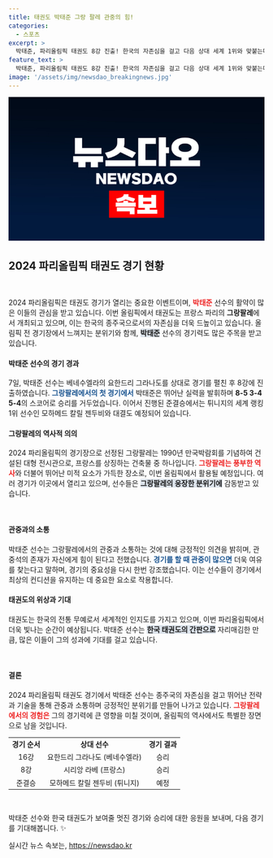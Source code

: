 ```yaml
---
title: 태권도 박태준 그랑 팔레 관중의 힘!
categories:
  - 스포츠
excerpt: >
  박태준, 파리올림픽 태권도 8강 진출! 한국의 자존심을 걸고 다음 상대 세계 1위와 맞붙는다. 관중의 열기에 힘입어 준결승에서의 승리를 자신하는 그의 도전기를 놓치지 마세요!
feature_text: >
  박태준, 파리올림픽 태권도 8강 진출! 한국의 자존심을 걸고 다음 상대 세계 1위와 맞붙는다. 관중의 열기에 힘입어 준결승에서의 승리를 자신하는 그의 도전기를 놓치지 마세요!
image: '/assets/img/newsdao_breakingnews.jpg'
---
```


<p><img src="/assets/img/newsdao_breakingnews.jpg" alt="ranknews 속보" /></p>

<h2 data-ke-size="size26">2024 파리올림픽 태권도 경기 현황</h2>

<p data-ke-size="size16">&nbsp;</p>

<p>2024 파리올림픽은 태권도 경기가 열리는 중요한 이벤트이며, <b><span style="color: #ee2323;">박태준</span></b> 선수의 활약이 많은 이들의 관심을 받고 있습니다. 이번 올림픽에서 태권도는 프랑스 파리의 <b>그랑팔레</b>에서 개최되고 있으며, 이는 한국의 종주국으로서의 자존심을 더욱 드높이고 있습니다. 올림픽 전 경기장에서 느껴지는 분위기와 함께, <b><span style="background-color: #21538527;">박태준</span></b> 선수의 경기력도 많은 주목을 받고 있습니다. </p>

<h4>박태준 선수의 경기 경과</h4>

<p>7일, 박태준 선수는 베네수엘라의 요한드리 그라나도를 상대로 경기를 펼친 후 8강에 진출하였습니다. <b><span style="color: #1a5490;">그랑팔레에서의 첫 경기에서</span></b> 박태준은 뛰어난 실력을 발휘하며 <b>8-5 3-4 5-4</b>의 스코어로 승리를 거두었습니다. 이어서 진행된 준결승에서는 튀니지의 세계 랭킹 1위 선수인 모하메드 칼릴 젠두비와 대결도 예정되어 있습니다.</p>

<h4>그랑팔레의 역사적 의의</h4>

<p>2024 파리올림픽의 경기장으로 선정된 그랑팔레는 1990년 만국박람회를 기념하여 건설된 대형 전시관으로, 프랑스를 상징하는 건축물 중 하나입니다. <b><span style="color: #ee2323;">그랑팔레는 풍부한 역사</span></b>와 더불어 뛰어난 미적 요소가 가득한 장소로, 이번 올림픽에서 활용될 예정입니다. 여러 경기가 이곳에서 열리고 있으며, 선수들은 <b><span style="background-color: #21538527;">그랑팔레의 웅장한 분위기에</span></b> 감동받고 있습니다.</p>

<p data-ke-size="size16">&nbsp;</p>

<h4>관중과의 소통</h4>

<p>박태준 선수는 그랑팔레에서의 관중과 소통하는 것에 대해 긍정적인 의견을 밝히며, 관중석의 존재가 자신에게 힘이 된다고 전했습니다. <b><span style="color: #1a5490;">경기를 할 때 관중이 많으면</span></b> 더욱 여유를 찾는다고 말하며, 경기의 중요성을 다시 한번 강조했습니다. 이는 선수들이 경기에서 최상의 컨디션을 유지하는 데 중요한 요소로 작용합니다.</p>

<h4>태권도의 위상과 기대</h4>

<p>태권도는 한국의 전통 무예로서 세계적인 인지도를 가지고 있으며, 이번 파리올림픽에서 더욱 빛나는 순간이 예상됩니다. 박태준 선수는 <b><span style="background-color: #21538527;">한국 태권도의 간판으로</span></b> 자리매김한 만큼, 많은 이들이 그의 성과에 기대를 걸고 있습니다. </p>

<p data-ke-size="size16">&nbsp;</p>

<h4>결론</h4>

<p>2024 파리올림픽 태권도 경기에서 박태준 선수는 종주국의 자존심을 걸고 뛰어난 전략과 기술을 통해 관중과 소통하며 긍정적인 분위기를 만들어 나가고 있습니다. <b><span style="color: #ee2323;">그랑팔레에서의 경험은</span></b> 그의 경기력에 큰 영향을 미칠 것이며, 올림픽의 역사에서도 특별한 장면으로 남을 것입니다.</p>

<table style="width: 100%;">
  <tr>
    <td style="text-align: center; height: 17px;"><b>경기 순서</b></td>
    <td style="text-align: center; height: 17px;"><b>상대 선수</b></td>
    <td style="text-align: center; height: 17px;"><b>경기 결과</b></td>
  </tr>
  <tr>
    <td style="text-align: center; height: 17px;">16강</td>
    <td style="text-align: center; height: 17px;">요한드리 그라나도 (베네수엘라)</td>
    <td style="text-align: center; height: 17px;">승리</td>
  </tr>
  <tr>
    <td style="text-align: center; height: 17px;">8강</td>
    <td style="text-align: center; height: 17px;">시리앙 라베 (프랑스)</td>
    <td style="text-align: center; height: 17px;">승리</td>
  </tr>
  <tr>
    <td style="text-align: center; height: 17px;">준결승</td>
    <td style="text-align: center; height: 17px;">모하메드 칼릴 젠두비 (튀니지)</td>
    <td style="text-align: center; height: 17px;">예정</td>
  </tr>
</table>

<p data-ke-size="size16">&nbsp;</p>

<p>박태준 선수와 한국 태권도가 보여줄 멋진 경기와 승리에 대한 응원을 보내며, 다음 경기를 기대해봅니다. ✨</p>
실시간 뉴스 속보는, <a href="https://newsdao.kr" rel="dofollow">https://newsdao.kr</a>


